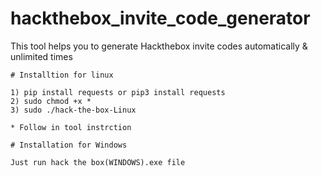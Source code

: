 # hackthebox_invite_code_generator
This tool helps you to generate Hackthebox invite codes automatically & unlimited times

```
# Installtion for linux

1) pip install requests or pip3 install requests
2) sudo chmod +x *
3) sudo ./hack-the-box-Linux

* Follow in tool instrction
```

```
# Installation for Windows

Just run hack the box(WINDOWS).exe file
```
